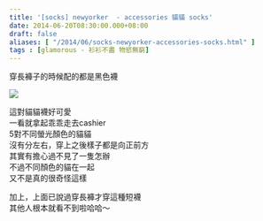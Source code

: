 ```yaml
---
title: '[socks] newyorker  - accessories 貓貓 socks'
date: 2014-06-20T08:30:00.000+08:00
draft: false
aliases: [ "/2014/06/socks-newyorker-accessories-socks.html" ]
tags : [glamorous - 衫衫不盡 物慾無窮]
---
```


穿長褲子的時候配的都是黑色襪  

[![](https://3.bp.blogspot.com/-ggjFaJzPup8/XEMkSiNbBXI/AAAAAAAAFvQ/i-XXSIV_9ZsOn5bEexQ6CNI0tKdm3cfLQCLcBGAs/s640/14415924454_94737b6fd4_z.jpg)](https://3.bp.blogspot.com/-ggjFaJzPup8/XEMkSiNbBXI/AAAAAAAAFvQ/i-XXSIV_9ZsOn5bEexQ6CNI0tKdm3cfLQCLcBGAs/s1600/14415924454_94737b6fd4_z.jpg)

這對貓貓襪好可愛  
一看就拿起乖乖走去cashier  
5對不同螢光顏色的貓貓  
沒有分左右，穿上之後樣子都是向正前方  
其實有擔心過不見了一隻怎辦  
不過不同顏色的貓在一起  
又不是真的很奇怪這樣  
  
加上，上面已說過穿長褲才穿這種短襪  
其他人根本就看不到啦哈哈～